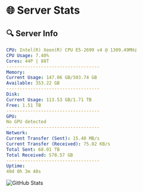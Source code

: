 # 🌐 Server Stats
## 🔍 Server Info
```yaml
CPU: Intel(R) Xeon(R) CPU E5-2699 v4 @ 1309.49MHz
CPU Usage: 7.40%
Cores: 44P | 88T
-----------------------------------
Memory:
Current Usage: 147.06 GB/503.74 GB
Available: 353.22 GB
-----------------------------------
Disk:
Current Usage: 113.53 GB/1.71 TB
Free: 1.51 TB
-----------------------------------
GPU:
No GPU detected
-----------------------------------
Network:
Current Transfer (Sent): 15.40 MB/s
Current Transfer (Received): 75.02 KB/s
Total Sent: 68.01 TB
Total Received: 578.57 GB
-----------------------------------
Uptime:
40d 0h 3m 48s
```
![GitHub Stats](https://img.shields.io/badge/Updated-2025-04-16_21:26:37-blue)